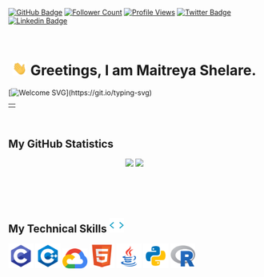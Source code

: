 
[![GitHub Badge](https://img.shields.io/badge/-MaitreyaShelare-FFFFFF?&style=flat&logo=github&logoColor=000000&link=https://github.com/MaitreyaShelare?tab=followers)](https://github.com/MaitreyaShelare?tab=followers)
[![Follower Count](https://img.shields.io/github/followers/MaitreyaShelare?label=Followers&color=dc5cc4&style=flat)](https://github.com/MaitreyaShelare?tab=followers)
[![Profile Views](https://komarev.com/ghpvc/?username=Maitreya001&color=dc5cc4&style=flat)](https://github.com/MaitreyaShelare) 
[![Twitter Badge](https://img.shields.io/badge/-MaitreyaShelare-FFFFFF?&style=flat&logo=twitter&link=https://twitter.com/maitreyashelare)](https://twitter.com/maitreyashelare)
[![Linkedin Badge](https://img.shields.io/badge/-MaitreyaShelare-FFFFFF?style=flat&logo=Linkedin&logoColor=0072b1&link=https://www.linkedin.com/in/maitreyashelare)](https://www.linkedin.com/in/maitreyashelare)


<h1 align="center"> <br>
  <img src="/GIF/Hi%20emoji.gif" width="29px"/>
  Greetings, I am Maitreya Shelare.
</h1>

[![Welcome SVG](http://readme-typing-svg.herokuapp.com?color=%43dc5cc4&size=36&center=true&width=1000&height=100&lines=Welcome+to+my+GitHub+Profile!)](https://git.io/typing-svg)


<table align="center">
  <td>
<!--     👨🏻‍🎓 Pursuing Bachelors in Data Science and Application from IIT Madras. <br> ## 📝 My Educational Qualification -->
<!--     👨🏻‍🎓 Pursuing BE in Electronics and Telecommunications from University of Mumbai. <br> -->
<!--     🎓 Completed schooling from RN Podar School, Mumbai. <br> -->
  </td>
</table> <br>


## My GitHub Statistics

<table>
  <p align="center">
    <img width="49%" src="https://github-readme-stats.vercel.app/api?username=MaitreyaShelare&show_icons=true&theme=vue" />
    <img width="49%" src="https://github-readme-streak-stats.herokuapp.com/?user=MaitreyaShelare&theme=vue" />
</table>


<br>
<p>
<h2> <br>
  My Technical Skills
  <img src="/GIF/Skills.gif" width="29px"/>
  
</h2>  


 
 <a> <img src="/IMG/C.svg" width="50px"></a>
 <a> <img src="/IMG/C%2B%2B.svg" width="50px"> </a> 
 <a> <img src="/IMG/Google%20Cloud.svg" width="50px"/></a>
 <a> <img src="/IMG/HTML-5.svg" width="50px"/></a>
 <a> <img src="/IMG/Java.svg" width="50px"/></a>
 <a> <img src="/IMG/Python.svg" width="50px"/></a>
 <a> <img src="/IMG/R.svg" width="50px"></a>
 
 </p> <br>
 














<!---
- 👋 Hi, I’m @Maitreya001
- 👀 I’m interested in ...
- 🌱 I’m currently learning ...
- 💞️ I’m looking to collaborate on ...
- 📫 How to reach me ...
Maitreya001/Maitreya001 is a ✨ special ✨ repository because its `README.md` (this file) appears on your GitHub profile.
You can click the Preview link to take a look at your changes.

## Badges
<a href='https://docs.github.com/en/developers'><img src='https://raw.githubusercontent.com/acervenky/animated-github-badges/master/assets/devbadge.gif' width='40' height='40'></a> <a href='https://education.github.com/pack'><img src='https://raw.githubusercontent.com/acervenky/animated-github-badges/master/assets/pro.gif' width='40' height='40'></a> 

--->
